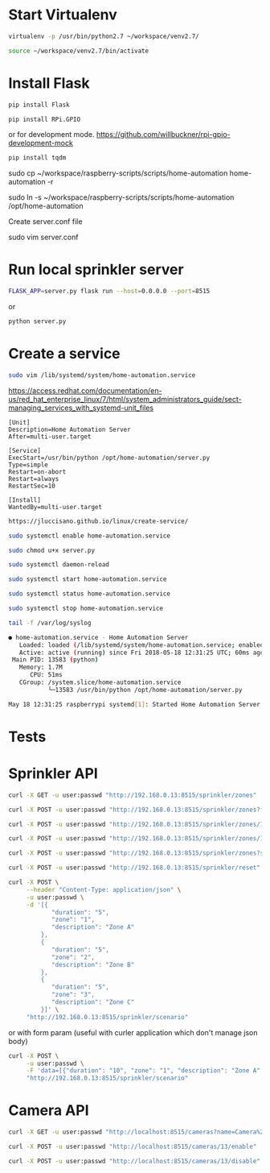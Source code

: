 # Start Virtualenv

```bash
virtualenv -p /usr/bin/python2.7 ~/workspace/venv2.7/
```

```bash
source ~/workspace/venv2.7/bin/activate
```

# Install Flask
```bash
pip install Flask
```
```bash
pip install RPi.GPIO
```
or for development mode.
https://github.com/willbuckner/rpi-gpio-development-mock

```bash
pip install tqdm    
```

sudo cp ~/workspace/raspberry-scripts/scripts/home-automation home-automation -r


sudo ln -s ~/workspace/raspberry-scripts/scripts/home-automation /opt/home-automation

Create server.conf file

sudo vim server.conf


# Run local sprinkler server

```bash
FLASK_APP=server.py flask run --host=0.0.0.0 --port=8515
```
or 

```bash
python server.py
```


# Create  a service

```bash
sudo vim /lib/systemd/system/home-automation.service
```
https://access.redhat.com/documentation/en-us/red_hat_enterprise_linux/7/html/system_administrators_guide/sect-managing_services_with_systemd-unit_files

```text
[Unit]
Description=Home Automation Server
After=multi-user.target

[Service]
ExecStart=/usr/bin/python /opt/home-automation/server.py
Type=simple
Restart=on-abort
Restart=always
RestartSec=10

[Install]
WantedBy=multi-user.target
```

```bash
https://jluccisano.github.io/linux/create-service/
```

```bash
sudo systemctl enable home-automation.service
```

```bash
sudo chmod u+x server.py
```

```bash
sudo systemctl daemon-reload
```

```bash
sudo systemctl start home-automation.service
```

```bash
sudo systemctl status home-automation.service
```

```bash
sudo systemctl stop home-automation.service
```

```bash
tail -f /var/log/syslog
```

```bash
● home-automation.service - Home Automation Server
   Loaded: loaded (/lib/systemd/system/home-automation.service; enabled; vendor preset: enabled)
   Active: active (running) since Fri 2018-05-18 12:31:25 UTC; 60ms ago
 Main PID: 13583 (python)
   Memory: 1.7M
      CPU: 51ms
   CGroup: /system.slice/home-automation.service
           └─13583 /usr/bin/python /opt/home-automation/server.py

May 18 12:31:25 raspberrypi systemd[1]: Started Home Automation Server.
```

# Tests

# Sprinkler API

```bash
curl -X GET -u user:passwd "http://192.168.0.13:8515/sprinkler/zones"
```

```bash
curl -X POST -u user:passwd "http://192.168.0.13:8515/sprinkler/zones?format=lite"
```

```bash
curl -X POST -u user:passwd "http://192.168.0.13:8515/sprinkler/zones/1?state=0"
```

```bash
curl -X POST -u user:passwd "http://192.168.0.13:8515/sprinkler/zones/1/toggle"
```


```bash
curl -X POST -u user:passwd "http://192.168.0.13:8515/sprinkler/zones?state=0"
```

```bash
curl -X POST -u user:passwd "http://192.168.0.13:8515/sprinkler/reset"
```

```bash
curl -X POST \
     --header "Content-Type: application/json" \
     -u user:passwd \
     -d '[{
         	"duration": "5",
         	"zone": "1",
         	"description": "Zone A"
         },
         {
         	"duration": "5",
         	"zone": "2",
         	"description": "Zone B"
         },
         {
         	"duration": "5",
         	"zone": "3",
         	"description": "Zone C"
         }]' \
     "http://192.168.0.13:8515/sprinkler/scenario"
```

or with form param (useful with curler application which don't manage json body)

```bash
curl -X POST \
     -u user:passwd \
     -F 'data=[{"duration": "10", "zone": "1", "description": "Zone A" },{"duration": "10", "zone": "2", "description": "Zone B" }]' \
     "http://192.168.0.13:8515/sprinkler/scenario"
```

# Camera API

```bash
curl -X GET -u user:passwd "http://localhost:8515/cameras?name=Camera%20Salon"
```

```bash
curl -X POST -u user:passwd "http://localhost:8515/cameras/13/enable"
```

```bash
curl -X POST -u user:passwd "http://localhost:8515/cameras/13/disable"
```
